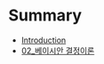 # Summary

* [Introduction](README.md)
* [02\_베이시안 결정이론](02_bca0-c774-c2dc-c548-acb0-c815-c774-b860.md)


